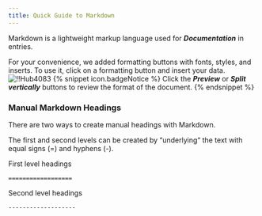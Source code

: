 ```yaml
---
title: Quick Guide to Markdown
---
```

Markdown is a lightweight markup language used for ***Documentation*** in entries.  

For your convenience, we added formatting buttons with fonts, styles, and inserts. To use it, click on a formatting button and insert your data.  
![!!Hub4083](https://webdevolutions.azureedge.net/docs/en/hub/Hub4083.png) 
{% snippet icon.badgeNotice %} 
Click the ***Preview*** or ***Split vertically*** buttons to review the format of the document. 
{% endsnippet %}
 
### Manual Markdown Headings 

There are two ways to create manual headings with Markdown.  

The first and second levels can be created by “underlying“ the text with equal signs (=) and hyphens (-).  

First level headings  

`==================`  

Second level headings  

`-------------------`  

